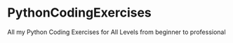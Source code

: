 # PythonCodingExercises
All my Python Coding Exercises for All Levels from beginner to professional
